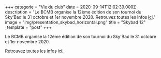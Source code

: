 +++
categorie = "Vie du club"
date = 2020-09-14T12:02:39.000Z
description = "Le BCMB organise la 12ème édition de son tournoi du Sky'Bad le 31 octobre et 1er novembre 2020. Retrouvez toutes les infos [ici](/skybad)."
image = "img/presentation_skybad_horizontal.png"
title = "Skybad 12"
_template = "post"
+++

Le BCMB organise la 12ème édition de son tournoi du Sky'Bad le 31 octobre et 1er novembre 2020.

Retrouvez toutes les infos [ici](/skybad).
